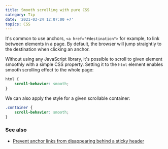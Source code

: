 ```yaml
---
title: Smooth scrolling with pure CSS
category: Tip
date: '2021-03-24 12:07:00 +7'
topics: CSS
---
```


It's common to use anchors, `<a href="#destination">` for example, to link between elements in a page. By default, the browser will jump straightly to the destination when clicking an anchor.

Without using any JavaScript library, it's possible to scroll to given element smoothly with a simple CSS property. Setting it to the `html` element enables smooth scrolling effect to the whole page:

```css
html {
    scroll-behavior: smooth;
}
```

We can also apply the style for a given scrollable container:

```css
.container {
    scroll-behavior: smooth;
}
```

### See also

-   [Prevent anchor links from disappearing behind a sticky header](/prevent-anchor-links-from-disappearing-behind-a-sticky-header.html)
